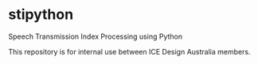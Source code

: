 # stipython
Speech Transmission Index Processing using Python

This repository is for internal use between ICE Design Australia members.
